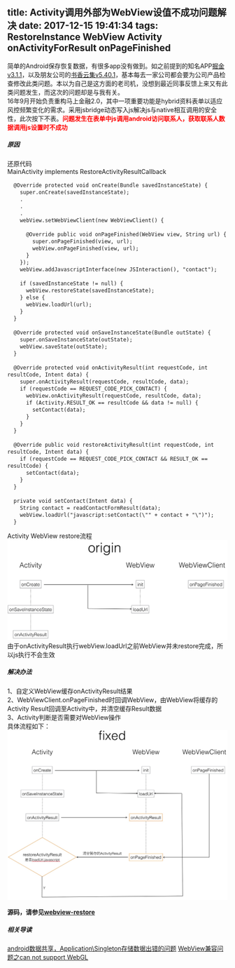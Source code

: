 title: Activity调用外部为WebView设值不成功问题解决
date: 2017-12-15 19:41:34
tags: RestoreInstance WebView Activity onActivityForResult onPageFinished
---
简单的Android保存恢复数据，有很多app没有做到。如之前提到的知名APP[掘金v3.1.1](https://juejin.im/)，以及朋友公司的[书香云集v5.40.1](http://www.sxyj.net/)，基本每去一家公司都会要为公司产品检查修改此类问题。本以为自己是这方面的老司机，没想到最近同事反馈上来又有此类问题发生，而这次的问题却是与我有关。  
16年9月开始负责重构马上金融2.0，其中一项重要功能是hybrid资料表单以适应风控频繁变化的需求。采用jsbridge动态写入js解决js与native相互调用的安全性，此次按下不表。<font color="red">**问题发生在表单中js调用android访问联系人，获取联系人数据调用js设置时不成功**</font>  

##### 原因  
还原代码  
MainActivity  implements RestoreActivityResultCallback   
<!--more-->

```
  @Override protected void onCreate(Bundle savedInstanceState) {
    super.onCreate(savedInstanceState);
	.
	.
	.
    webView.setWebViewClient(new WebViewClient() {

      @Override public void onPageFinished(WebView view, String url) {
        super.onPageFinished(view, url);
        webView.onPageFinished(view, url);
      }
    });
    webView.addJavascriptInterface(new JSInteraction(), "contact");

    if (savedInstanceState != null) {
      webView.restoreState(savedInstanceState);
    } else {
      webView.loadUrl(url);
    }
  }
  
  @Override protected void onSaveInstanceState(Bundle outState) {
    super.onSaveInstanceState(outState);
    webView.saveState(outState);
  }

  @Override protected void onActivityResult(int requestCode, int resultCode, Intent data) {
    super.onActivityResult(requestCode, resultCode, data);
    if (requestCode == REQUEST_CODE_PICK_CONTACT) {
      webView.onActivityResult(requestCode, resultCode, data);
      if (Activity.RESULT_OK == resultCode && data != null) {
        setContact(data);
      }
    }
  }

  @Override public void restoreActivityResult(int requestCode, int resultCode, Intent data) {
    if (requestCode == REQUEST_CODE_PICK_CONTACT && RESULT_OK == resultCode) {
      setContact(data);
    }
  }

  private void setContact(Intent data) {
    String contact = readContactFormResult(data);
    webView.loadUrl("javascript:setContact(\"" + contact + "\")");
  }
```

Activity WebView restore流程  
![Activity WebView restore](/css/images/20171219_activity_webview_restore.jpeg)  
由于onActivityResult执行webView.loadUrl之前WebView并未restore完成，所以js执行不会生效  

##### 解决办法  
1、自定义WebView缓存onActivityResult结果  
2、WebViewClient.onPageFinished时回调WebView，由WebView将缓存的Activity Result回调至Activity中，并清空缓存Result数据  
3、Activity判断是否需要对WebView操作  
具体流程如下：  
![webview-restore](/css/images/20171219_activity_webview_restore_fixed.jpeg)   

**源码，请参见[webview-restore](https://github.com/2tu/webview-restore)**

##### 相关导读  
[android数据共享，Application\Singleton存储数据出错的问题](/2016/05/14/android-data-store/)
[WebView兼容问题之can not support WebGL](/2017/12/18/WebView-can-not-support-WebGL/)